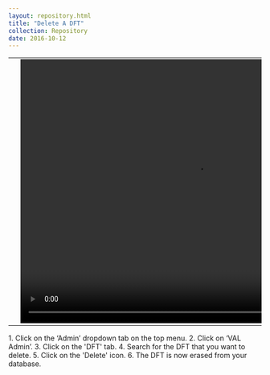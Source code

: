 ```yaml
---
layout: repository.html
title: "Delete A DFT"
collection: Repository
date: 2016-10-12
---
```


<table>
<tr>
<td width="50px"></td>
<td width="700px">
<video width="700" height="525" controls>
	<source src="/assets/video/Repo/How_to_delete_dft.mp4" type="video/mp4">
	Your browser does not support the video tag.
</video>
</td>
<td width="50px"></td>
</tr>
</table>
1.	Click on the ‘Admin’ dropdown tab on the top menu.
2.	Click on ‘VAL Admin’.
3.  Click on the 'DFT' tab.
4.	Search for the DFT that you want to delete.
5.  Click on the 'Delete' icon.
6.  The DFT is now erased from your database.
